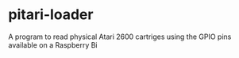 # pitari-loader
A program to read physical Atari 2600 cartriges using the GPIO pins available on a Raspberry Bi
